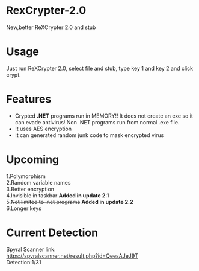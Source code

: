 # RexCrypter-2.0
New,better ReXCrypter 2.0 and stub    
# Usage     
Just run ReXCrypter 2.0, select file and stub, type key 1 and key 2 and click crypt.    
# Features      
* Crypted **.NET** programs run in MEMORY!! It does not create an exe so it can evade antivirus! Non .NET programs run from normal .exe file.
* It uses AES encryption      
* It can generated random junk code to mask encrypted virus          
# Upcoming
1.Polymorphism      
2.Random variable names     
3.Better encryption         
4.~~Invisible in taskbar~~ **Added in update 2.1**           
5.~~Not limited to .net programs~~ **Added in update 2.2**      
6.Longer keys
#  Current Detection      
Spyral Scanner link:        
https://spyralscanner.net/result.php?id=QeesAJeJ9T        
Detection:1/31
